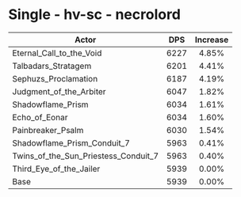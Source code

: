 # Single - hv-sc - necrolord
| Actor | DPS | Increase |
|---|:---:|:---:|
|Eternal_Call_to_the_Void|6227|4.85%|
|Talbadars_Stratagem|6201|4.41%|
|Sephuzs_Proclamation|6187|4.19%|
|Judgment_of_the_Arbiter|6047|1.82%|
|Shadowflame_Prism|6034|1.61%|
|Echo_of_Eonar|6034|1.60%|
|Painbreaker_Psalm|6030|1.54%|
|Shadowflame_Prism_Conduit_7|5963|0.41%|
|Twins_of_the_Sun_Priestess_Conduit_7|5963|0.40%|
|Third_Eye_of_the_Jailer|5939|0.00%|
|Base|5939|0.00%|
